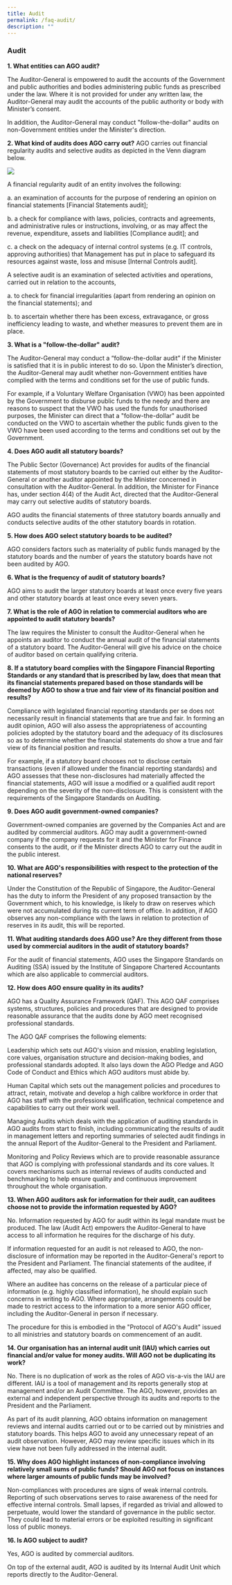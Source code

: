 ```yaml
---
title: Audit
permalink: /faq-audit/
description: ""
---
```

### **Audit**

**1. What entities can AGO audit?**

The Auditor-General is empowered to audit the accounts of the Government and public authorities and bodies administering public funds as prescribed under the law. Where it is not provided for under any written law, the Auditor-General may audit the accounts of the public authority or body with Minister’s consent. 

In addition, the Auditor-General may conduct "follow-the-dollar" audits on non-Government entities under the Minister's direction.

 

**2. What kind of audits does AGO carry out?**
AGO carries out financial regularity audits and selective audits as depicted in the Venn diagram below. 

![](/images/FAQVennDiagram.jpg)

A financial regularity audit of an entity involves the following:
 
a.    an examination of accounts for the purpose of rendering an opinion on financial statements [Financial Statements audit]; 

b.   a check for compliance with laws, policies, contracts and agreements, and administrative rules or instructions, involving, or as may affect the revenue, expenditure, assets and liabilities [Compliance audit]; and 

c.    a check on the adequacy of internal control systems (e.g. IT controls, approving authorities) that Management has put in place to safeguard its resources against waste, loss and misuse [Internal Controls audit]. 

A selective audit is an examination of selected activities and operations, carried out in relation to the accounts,   

a.    to check for financial irregularities (apart from rendering an opinion on the financial statements); and 

b.    to ascertain whether there has been excess, extravagance, or gross inefficiency leading to waste, and whether measures to prevent them are in place. 

 

**3. What is a "follow-the-dollar" audit?**

The Auditor-General may conduct a “follow-the-dollar audit” if the Minister is satisfied that it is in public interest to do so. Upon the Minister’s direction, the Auditor-General may audit whether non-Government entities have complied with the terms and conditions set for the use of public funds. 

For example, if a Voluntary Welfare Organisation (VWO) has been appointed by the Government to disburse public funds to the needy and there are reasons to suspect that the VWO has used the funds for unauthorised purposes, the Minister can direct that a "follow-the-dollar" audit be conducted on the VWO to ascertain whether the public funds given to the VWO have been used according to the terms and conditions set out by the Government.

 

**4. Does AGO audit all statutory boards?**

The Public Sector (Governance) Act provides for audits of the financial statements of most statutory boards to be carried out either by the Auditor-General or another auditor appointed by the Minister concerned in consultation with the Auditor-General. In addition, the Minister for Finance has, under section 4(4) of the Audit Act, directed that the Auditor-General may carry out selective audits of statutory boards.

AGO audits the financial statements of three statutory boards annually and conducts selective audits of the other statutory boards in rotation.

 

**5. How does AGO select statutory boards to be audited?**

AGO considers factors such as materiality of public funds managed by the statutory boards and the number of years the statutory boards have not been audited by AGO.

 

**6. What is the frequency of audit of statutory boards?**

AGO aims to audit the larger statutory boards at least once every five years and other statutory boards at least once every seven years.

 

**7. What is the role of AGO in relation to commercial auditors who are appointed to audit statutory boards?**

The law requires the Minister to consult the Auditor-General when he appoints an auditor to conduct the annual audit of the financial statements of a statutory board. The Auditor-General will give his advice on the choice of auditor based on certain qualifying criteria. 

 


**8. If a statutory board complies with the Singapore Financial Reporting Standards or any standard that is prescribed by law, does that mean that its financial statements prepared based on those standards will be deemed by AGO to show a true and fair view of its financial position and results?**

Compliance with legislated financial reporting standards per se does not necessarily result in financial statements that are true and fair. In forming an audit opinion, AGO will also assess the appropriateness of accounting policies adopted by the statutory board and the adequacy of its disclosures so as to determine whether the financial statements do show a true and fair view of its financial position and results.

For example, if a statutory board chooses not to disclose certain transactions (even if allowed under the financial reporting standards) and AGO assesses that these non-disclosures had materially affected the financial statements, AGO will issue a modified or a qualified audit report depending on the severity of the non-disclosure. This is consistent with the requirements of the Singapore Standards on Auditing.

 

**9. Does AGO audit government-owned companies?**

Government-owned companies are governed by the Companies Act and are audited by commercial auditors. AGO may audit a government-owned company if the company requests for it and the Minister for Finance consents to the audit, or if the Minister directs AGO to carry out the audit in the public interest.

 

**10. What are AGO's responsibilities with respect to the protection of the national reserves?**

Under the Constitution of the Republic of Singapore, the Auditor-General has the duty to inform the President of any proposed transaction by the Government which, to his knowledge, is likely to draw on reserves which were not accumulated during its current term of office. In addition, if AGO observes any non-compliance with the laws in relation to protection of reserves in its audit, this will be reported.

 

**11. What auditing standards does AGO use? Are they different from those used by commercial auditors in the audit of statutory boards?**

For the audit of financial statements, AGO uses the Singapore Standards on Auditing (SSA) issued by the Institute of Singapore Chartered Accountants which are also applicable to commercial auditors.

 

**12. How does AGO ensure quality in its audits?**

AGO has a Quality Assurance Framework (QAF). This AGO QAF comprises systems, structures, policies and procedures that are designed to provide reasonable assurance that the audits done by AGO meet recognised professional standards.

The AGO QAF comprises the following elements:

Leadership which sets out AGO's vision and mission, enabling legislation, core values, organisation structure and decision-making bodies, and professional standards adopted. It also lays down the AGO Pledge and AGO Code of Conduct and Ethics which AGO auditors must abide by.

Human Capital which sets out the management policies and procedures to attract, retain, motivate and develop a high calibre workforce in order that AGO has staff with the professional qualification, technical competence and capabilities to carry out their work well.

Managing Audits which deals with the application of auditing standards in AGO audits from start to finish, including communicating the results of audit in management letters and reporting summaries of selected audit findings in the annual Report of the Auditor-General to the President and Parliament.

Monitoring and Policy Reviews which are to provide reasonable assurance that AGO is complying with professional standards and its core values. It covers mechanisms such as internal reviews of audits conducted and benchmarking to help ensure quality and continuous improvement throughout the whole organisation.



**13. When AGO auditors ask for information for their audit, can auditees choose not to provide the information requested by AGO?**

No. Information requested by AGO for audit within its legal mandate must be produced. The law (Audit Act) empowers the Auditor-General to have access to all information he requires for the discharge of his duty.

If information requested for an audit is not released to AGO, the non-disclosure of information may be reported in the Auditor-General's report to the President and Parliament. The financial statements of the auditee, if affected, may also be qualified.

Where an auditee has concerns on the release of a particular piece of information (e.g. highly classified information), he should explain such concerns in writing to AGO. Where appropriate, arrangements could be made to restrict access to the information to a more senior AGO officer, including the Auditor-General in person if necessary.

The procedure for this is embodied in the "Protocol of AGO's Audit" issued to all ministries and statutory boards on commencement of an audit.

 

**14. Our organisation has an internal audit unit (IAU) which carries out financial and/or value for money audits. Will AGO not be duplicating its work?**

No. There is no duplication of work as the roles of AGO vis-a-vis the IAU are different. IAU is a tool of management and its reports generally stop at management and/or an Audit Committee. The AGO, however, provides an external and independent perspective through its audits and reports to the President and the Parliament.

As part of its audit planning, AGO obtains information on management reviews and internal audits carried out or to be carried out by ministries and statutory boards. This helps AGO to avoid any unnecessary repeat of an audit observation. However, AGO may review specific issues which in its view have not been fully addressed in the internal audit.

 

**15. Why does AGO highlight instances of non-compliance involving relatively small sums of public funds? Should AGO not focus on instances where larger amounts of public funds may be involved?**

Non-compliances with procedures are signs of weak internal controls. Reporting of such observations serves to raise awareness of the need for effective internal controls. Small lapses, if regarded as trivial and allowed to perpetuate, would lower the standard of governance in the public sector. They could lead to material errors or be exploited resulting in significant loss of public moneys.

 

**16. Is AGO subject to audit?**

Yes, AGO is audited by commercial auditors. 

On top of the external audit, AGO is audited by its Internal Audit Unit which reports directly to the Auditor-General.